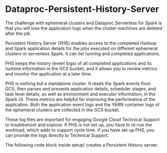 # Dataproc-Persistent-History-Server

The challenge with ephemeral clusters and Dataproc Serverless for Spark is that you will lose the application logs when the cluster machines are deleted after the job. 

Persistent History Server (PHS) enables access to the completed Hadoop and Spark application details for the jobs executed on different ephemeral clusters or serverless Spark. It can list running and completed applications. 

PHS keeps the history (event logs) of all completed applications and its runtime information in the GCS bucket, and it allows you to review metrics and monitor the application at a later time. 

PHS is nothing but a standalone cluster. It reads the Spark events from GCS, then parses and presents application details, scheduler stages, and task level details, as well as environment and executor information, in the Spark UI. These metrics are helpful for improving the performance of the application. Both the application event logs and the YARN container logs of the ephemeral clusters are collected in the GCS bucket. 

These log files are important for engaging Google Cloud Technical Support to troubleshoot and explore. If PHS is not set up, you have to re-run the workload, which adds to support cycle time. If you have set up PHS, you can provide the logs directly to Technical Support.

The following code block inside setup/ creates a Persistent History server. 
